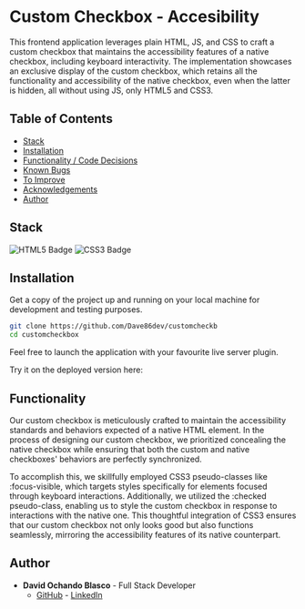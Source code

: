 # Custom Checkbox - Accesibility

This frontend application leverages plain HTML, JS, and CSS to craft a custom checkbox that maintains the accessibility features of a native checkbox, including keyboard interactivity. The implementation showcases an exclusive display of the custom checkbox, which retains all the functionality and accessibility of the native checkbox, even when the latter is hidden, all without using JS, only HTML5 and CSS3.

## Table of Contents 

- [Stack](#stack)
- [Installation](#installation)
- [Functionality / Code Decisions](#functionality)
- [Known Bugs](#known-bugs)
- [To Improve](#to-improve)
- [Acknowledgements](#acknowledgements)
- [Author](#author)


## Stack 

![HTML5 Badge](https://img.shields.io/badge/HTML5-E34F26?logo=html5&logoColor=fff&style=for-the-badge)
![CSS3 Badge](https://img.shields.io/badge/CSS3-1572B6?logo=css3&logoColor=fff&style=for-the-badge)

## Installation 

Get a copy of the project up and running on your local machine for development and testing purposes.

```sh
git clone https://github.com/Dave86dev/customcheckb
cd customcheckbox
```
Feel free to launch the application with your favourite live server plugin.

Try it on the deployed version here: 

## Functionality

Our custom checkbox is meticulously crafted to maintain the accessibility standards and behaviors expected of a native HTML element. In the process of designing our custom checkbox, we prioritized concealing the native checkbox while ensuring that both the custom and native checkboxes' behaviors are perfectly synchronized.

To accomplish this, we skillfully employed CSS3 pseudo-classes like :focus-visible, which targets styles specifically for elements focused through keyboard interactions. Additionally, we utilized the :checked pseudo-class, enabling us to style the custom checkbox in response to interactions with the native one. This thoughtful integration of CSS3 ensures that our custom checkbox not only looks good but also functions seamlessly, mirroring the accessibility features of its native counterpart.

## Author

- **David Ochando Blasco** - Full Stack Developer
  - [GitHub](https://github.com/Dave86dev) - [LinkedIn](https://www.linkedin.com/in/david-ochando-blasco-90b2ba1a/)
